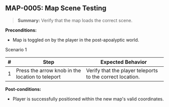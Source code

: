## **MAP-0005:** Map Scene Testing  

> **Summary:** Verify that the map loads the correct scene.  <br>

**Preconditions:** 

- Map is toggled on by the player in the post-apoalyptic world.

Scenario 1 

 | \# | Step | Expected Behavior | 
 |----|------|-------------------| 
 |  1 |   Press the arrow knob in the location to teleport   | Verify that the player teleports to the correct location.   |

**Post-conditions:**  

 - Player is successfully positioned within the new map's valid coordinates.